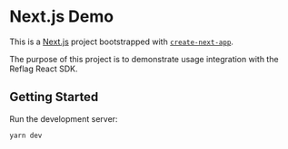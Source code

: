 # Next.js Demo

This is a [Next.js](https://nextjs.org/) project bootstrapped with [`create-next-app`](https://github.com/vercel/next.js/tree/canary/packages/create-next-app).

The purpose of this project is to demonstrate usage integration with the Reflag React SDK.

## Getting Started

Run the development server:

```bash
yarn dev
```
